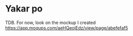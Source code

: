 # Yakar po

TDB. For now, look on the mockup I created https://app.moqups.com/aeHQeojEdz/view/page/abefefaf5

